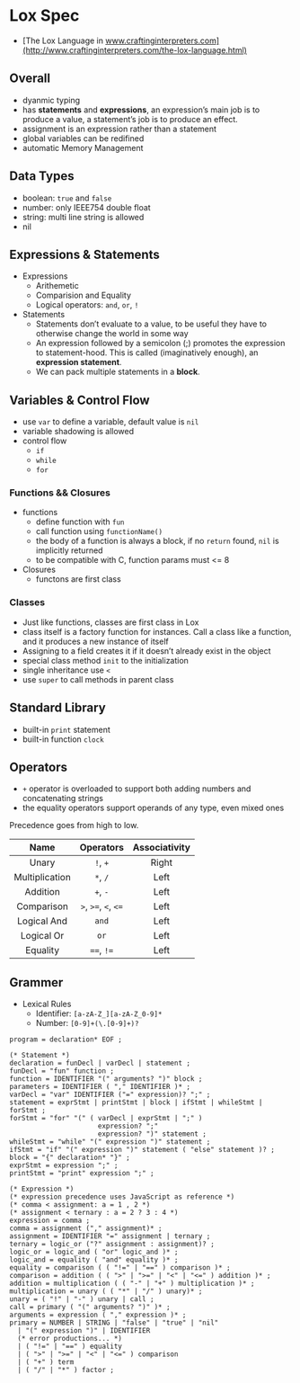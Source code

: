 # Lox Spec

- [The Lox Language in www.craftinginterpreters.com](http://www.craftinginterpreters.com/the-lox-language.html)

## Overall

- dyanmic typing
- has **statements** and **expressions**, an expression’s main job is to produce a value, a statement’s job is to produce an effect.
- assignment is an expression rather than a statement
- global variables can be redifined
- automatic Memory Management

## Data Types

- boolean: `true` and `false`
- number: only IEEE754 double float
- string: multi line string is allowed
- nil

## Expressions & Statements

- Expressions
  - Arithemetic
  - Comparision and Equality
  - Logical operators: `and`, `or`, `!`
- Statements
  - Statements don’t evaluate to a value, to be useful they have to otherwise change the world in some way
  - An expression followed by a semicolon (;) promotes the expression to statement-hood. This is called (imaginatively enough), an **expression statement**.
  - We can pack multiple statements in a **block**.

## Variables & Control Flow

- use `var` to define a variable, default value is `nil`
- variable shadowing is allowed
- control flow
  - `if`
  - `while`
  - `for`

### Functions && Closures

- functions
  - define function with `fun`
  - call function using `functionName()`
  - the body of a function is always a block, if no `return` found, `nil` is implicitly returned
  - to be compatible with C, function params must <= 8
- Closures
  - functons are first class

### Classes

- Just like functions, classes are first class in Lox
- class itself is a factory function for instances. Call a class like a function, and it produces a new instance of itself
- Assigning to a field creates it if it doesn’t already exist in the object
- special class method `init` to the initialization
- single inheritance use `<`
- use `super` to call methods in parent class

## Standard Library

- built-in `print` statement
- built-in function `clock`

## Operators

- `+` operator is overloaded to support both adding numbers and concatenating strings
- the equality operators support operands of any type, even mixed ones

Precedence goes from high to low.

|      Name      |      Operators       | Associativity |
| :------------: | :------------------: | :-----------: |
|     Unary      |       `!`, `+`       |     Right     |
| Multiplication |       `*`, `/`       |     Left      |
|    Addition    |       `+`, `-`       |     Left      |
|   Comparison   | `>`, `>=`, `<`, `<=` |     Left      |
|  Logical And   |        `and`         |     Left      |
|   Logical Or   |         `or`         |     Left      |
|    Equality    |      `==`, `!=`      |     Left      |

## Grammer

- Lexical Rules
  - Identifier: `[a-zA-Z_][a-zA-Z_0-9]*`
  - Number: `[0-9]+(\.[0-9]+)?`

```ebnf
program = declaration* EOF ;

(* Statement *)
declaration = funDecl | varDecl | statement ;
funDecl = "fun" function ;
function = IDENTIFIER "(" arguments? ")" block ;
parameters = IDENTIFIER ( "," IDENTIFIER )* ;
varDecl = "var" IDENTIFIER ("=" expression)? ";" ;
statement = exprStmt | printStmt | block | ifStmt | whileStmt | forStmt ;
forStmt = "for" "(" ( varDecl | exprStmt | ";" )
                      expression? ";"
                      expression? ")" statement ;
whileStmt = "while" "(" expression ")" statement ;
ifStmt = "if" "(" expression ")" statement ( "else" statement )? ;
block = "{" declaration* "}" ;
exprStmt = expression ";" ;
printStmt = "print" expression ";" ;

(* Expression *)
(* expression precedence uses JavaScript as reference *)
(* comma < assignment: a = 1 , 2 *)
(* assignment < ternary : a = 2 ? 3 : 4 *)
expression = comma ;
comma = assignment ("," assignment)* ;
assignment = IDENTIFIER "=" assignment | ternary ;
ternary = logic_or ("?" assignment : assignment)? ;
logic_or = logic_and ( "or" logic_and )* ;
logic_and = equality ( "and" equality )* ;
equality = comparison ( ( "!=" | "==" ) comparison )* ;
comparison = addition ( ( ">" | ">=" | "<" | "<=" ) addition )* ;
addition = multiplication ( ( "-" | "+" ) multiplication )* ;
multiplication = unary ( ( "*" | "/" ) unary)* ;
unary = ( "!" | "-" ) unary | call ;
call = primary ( "(" arguments? ")" )* ;
arguments = expression ( "," expression )* ;
primary = NUMBER | STRING | "false" | "true" | "nil"
  | "(" expression ")" | IDENTIFIER
  (* error productions... *)
  | ( "!=" | "==" ) equality
  | ( ">" | ">=" | "<" | "<=" ) comparison
  | ( "+" ) term
  | ( "/" | "*" ) factor ;
```
